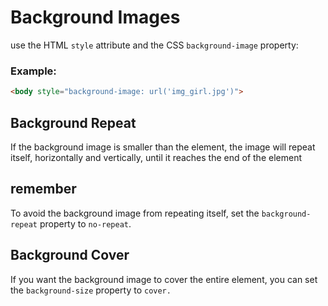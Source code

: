 # Background Images

use the HTML `style` attribute and the CSS `background-image` property:

### Example:

```html
<body style="background-image: url('img_girl.jpg')">
```



## Background Repeat

If the background image is smaller than the element, the image will repeat itself, horizontally and vertically, until it reaches the end of the element



## remember

To avoid the background image from repeating itself, set the `background-repeat` property to `no-repeat`.



## Background Cover

If you want the background image to cover the entire element, you can set the `background-size` property to `cover.`